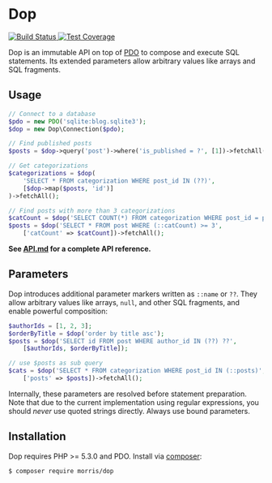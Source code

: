 # Dop

[ ![Build Status](https://travis-ci.org/morris/dop.svg?branch=master) ](https://travis-ci.org/morris/dop)
[ ![Test Coverage](https://codeclimate.com/github/morris/dop/badges/coverage.svg) ](https://codeclimate.com/github/morris/dop/coverage)

Dop is an immutable API on top of [PDO](http://php.net/manual/en/book.pdo.php)
to compose and execute SQL statements.
Its extended parameters allow arbitrary values like arrays and SQL fragments.


## Usage

```php
// Connect to a database
$pdo = new PDO('sqlite:blog.sqlite3');
$dop = new Dop\Connection($pdo);

// Find published posts
$posts = $dop->query('post')->where('is_published = ?', [1])->fetchAll();

// Get categorizations
$categorizations = $dop(
    'SELECT * FROM categorization WHERE post_id IN (??)',
    [$dop->map($posts, 'id')]
)->fetchAll();

// Find posts with more than 3 categorizations
$catCount = $dop('SELECT COUNT(*) FROM categorization WHERE post_id = post.id');
$posts = $dop('SELECT * FROM post WHERE (::catCount) >= 3',
    ['catCount' => $catCount])->fetchAll();
```

__See [API.md](API.md) for a complete API reference.__


## Parameters

Dop introduces additional parameter markers written as `::name` or `??`.
They allow arbitrary values like arrays, `null`, and other SQL fragments,
and enable powerful composition:

```php
$authorIds = [1, 2, 3];
$orderByTitle = $dop('order by title asc');
$posts = $dop('SELECT id FROM post WHERE author_id IN (??) ??',
    [$authorIds, $orderByTitle]);

// use $posts as sub query
$cats = $dop('SELECT * FROM categorization WHERE post_id IN (::posts)',
    ['posts' => $posts])->fetchAll();
```

Internally, these parameters are resolved before statement preparation.
Note that due to the current implementation using regular expressions,
you should *never* use quoted strings directly. Always use bound parameters.


## Installation

Dop requires PHP >= 5.3.0 and PDO.
Install via [composer](https://getcomposer.org/):

```
$ composer require morris/dop
```
